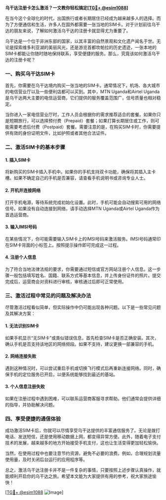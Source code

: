 **乌干达注册卡怎么激活？一文教你轻松搞定[[TG💪+ @esim1088](https://t.me/s/esim1088)]**

在当今这个全球化的时代，出国旅行或者长期居住已经成为越来越多人的选择。而为了方便通信和生活，许多人在国外都需要一张当地的SIM卡。对于计划前往乌干达的朋友来说，了解如何激活乌干达的注册卡就显得尤为重要了。

乌干达是一个位于非洲东部的国家，以其丰富的自然景观和文化遗产闻名于世。无论是探索维多利亚湖的美丽风光，还是游览首都坎帕拉的历史遗迹，一张本地的SIM卡都能让你随时随地保持联系，享受便捷的服务。那么，究竟该如何激活乌干达的注册卡呢？

### 一、购买乌干达SIM卡

首先，你需要在乌干达境内购买一张当地的SIM卡。通常情况下，机场、各大城市的电信营业厅以及一些便利店都可以买到。其中，MTN Uganda和Airtel Uganda是乌干达两大主要的电信运营商，它们提供的服务覆盖范围广，信号质量也相对稳定。

当你进入一家电信营业厅时，工作人员会根据你的需求推荐适合的套餐。如果你只是短期旅行，可以选择预付费（Prepaid）套餐；如果打算长期居住或工作，则可能需要考虑后付费（Postpaid）套餐。需要注意的是，在购买SIM卡时，你需要提供有效的身份证明文件，比如护照或者其他合法证件。

### 二、激活SIM卡的基本步骤

#### 1. 插入SIM卡

将新购买的SIM卡插入手机中。如果你的手机支持双卡功能，确保将其插入主卡槽。如果不确定自己的手机是否兼容，请查看手机说明书或咨询专业人士。

#### 2. 开机并连接网络

打开手机电源，等待系统完成初始化设置。此时，手机可能会自动搜索可用的网络信号。如果没有自动连接到网络，请手动选择MTN Uganda或Airtel Uganda作为首选运营商。

#### 3. 输入IMSI号码

在某些情况下，你可能需要输入SIM卡上的IMSI号码来激活服务。IMSI号码通常印在SIM卡背面的小标签上。按照提示操作即可完成这一过程。

#### 4. 注册个人信息

为了符合当地法律法规的要求，你需要通过短信或官方网站注册个人信息。这一步骤一般包括填写姓名、国籍、联系方式等基本信息，并上传身份证件的照片。提交完成后，运营商会对资料进行审核，审核通过后即可正常使用。

### 三、激活过程中常见的问题及解决办法

尽管激活过程看似简单，但实际操作中仍可能出现各种问题。以下是一些常见问题及其解决方案：

#### 1. 无法识别SIM卡

如果手机显示“无SIM卡”或类似错误信息，首先检查SIM卡是否正确安装。其次，确认手机是否支持该地区的网络频段。如果不支持，建议更换一部兼容的手机。

#### 2. 网络连接失败

遇到这种情况时，可以尝试重启手机或切换飞行模式后再重新连接网络。同时，确保手机的定位服务已开启，以便系统能够找到最近的基站。

#### 3. 个人信息注册失败

如果在注册过程中遇到困难，可以联系运营商客服寻求帮助。他们通常会提供详细的指导，并协助解决问题。

### 四、享受便捷的通信体验

成功激活SIM卡后，你就可以尽情享受乌干达提供的丰富通信服务了。无论是拨打电话、发送短信，还是使用移动数据上网，都变得异常方便。此外，随着电子支付技术的发展，越来越多的地方开始接受手机支付，这也让生活变得更加轻松愉快。

当然，在使用过程中也要注意节约资源，避免不必要的浪费。例如，合理规划流量使用量，及时关闭后台运行的应用程序等。

总之，激活乌干达注册卡并不是一件复杂的事情，只要按照上述步骤认真操作，就能顺利开启你的乌干达之旅。希望本文能为大家提供有用的参考，祝大家旅途愉快！

[[TG💪+ @esim1088](https://t.me/s/esim1088) ![Image](https://i.postimg.cc/4NQfJmqS/Snipaste-2025-05-13-00-14-12.png)]